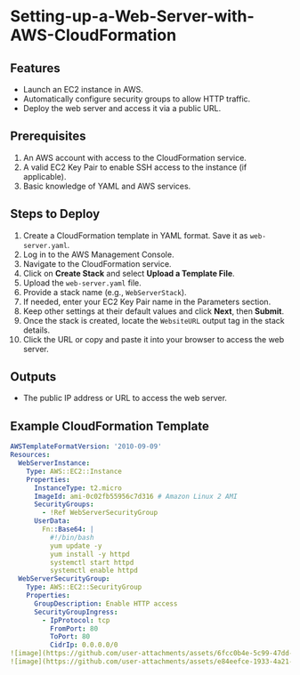 # Setting-up-a-Web-Server-with-AWS-CloudFormation

## Features
- Launch an EC2 instance in AWS.
- Automatically configure security groups to allow HTTP traffic.
- Deploy the web server and access it via a public URL.

## Prerequisites
1. An AWS account with access to the CloudFormation service.
2. A valid EC2 Key Pair to enable SSH access to the instance (if applicable).
3. Basic knowledge of YAML and AWS services.

## Steps to Deploy
1. Create a CloudFormation template in YAML format. Save it as `web-server.yaml`.
2. Log in to the AWS Management Console.
3. Navigate to the CloudFormation service.
4. Click on **Create Stack** and select **Upload a Template File**.
5. Upload the `web-server.yaml` file.
6. Provide a stack name (e.g., `WebServerStack`).
7. If needed, enter your EC2 Key Pair name in the Parameters section.
8. Keep other settings at their default values and click **Next**, then **Submit**.
9. Once the stack is created, locate the `WebsiteURL` output tag in the stack details.
10. Click the URL or copy and paste it into your browser to access the web server.

## Outputs
- The public IP address or URL to access the web server.

## Example CloudFormation Template
```yaml
AWSTemplateFormatVersion: '2010-09-09'
Resources:
  WebServerInstance:
    Type: AWS::EC2::Instance
    Properties:
      InstanceType: t2.micro
      ImageId: ami-0c02fb55956c7d316 # Amazon Linux 2 AMI
      SecurityGroups:
        - !Ref WebServerSecurityGroup
      UserData:
        Fn::Base64: |
          #!/bin/bash
          yum update -y
          yum install -y httpd
          systemctl start httpd
          systemctl enable httpd
  WebServerSecurityGroup:
    Type: AWS::EC2::SecurityGroup
    Properties:
      GroupDescription: Enable HTTP access
      SecurityGroupIngress:
        - IpProtocol: tcp
          FromPort: 80
          ToPort: 80
          CidrIp: 0.0.0.0/0
![image](https://github.com/user-attachments/assets/6fcc0b4e-5c99-47dd-8aee-b8d576f10dca)
![image](https://github.com/user-attachments/assets/e84eefce-1933-4a21-abad-2a24eaffb476)


